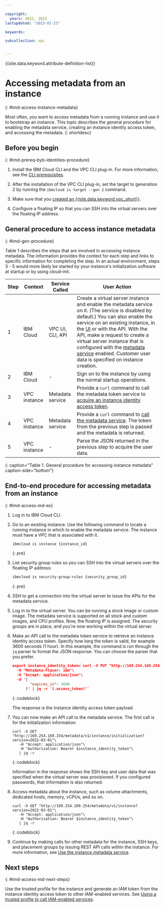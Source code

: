 ```yaml
---

copyright:
  years: 2022, 2023
lastupdated: "2023-01-23"

keywords:

subcollection: vpc


---
```


{{site.data.keyword.attribute-definition-list}}

# Accessing metadata from an instance
{: #imd-access-instance-metadata}

Most often, you want to access metadata from a running instance and use it to bootstrap an instance. This topic describes the general procedure for enabling the metadata service, creating an instance identity access token, and accessing the metadata.
{: shortdesc}

## Before you begin
{: #imd-prereq-byb-identities-procedure}

1. Install the IBM Cloud CLI and the VPC CLI plug-in. For more information, see the [CLI prerequisites](/docs/vpc?topic=vpc-set-up-environment#cli-prerequisites-setup).

2. After the installation of the VPC CLI plug-in, set the target to generation 2 by running the `ibmcloud is target --gen 2` command.

3. Make sure that you [created an {{site.data.keyword.vpc_short}}](/docs/vpc?topic=vpc-creating-vpc-resources-with-cli-and-api&interface=cli#create-a-vpc-cli).

4. Configure a floating IP so that you can SSH into the virtual servers over the floating IP address.

## General procedure to access instance metadata
{: #imd-gen-procedure}

Table 1 describes the steps that are involved in accessing instance metadata. The information provides the context for each step and links to specific information for completing the step. In an actual environment, steps 3 - 5 would more likely be started by your instance's initialization software at startup or by using cloud-init.

| Step | Context | Service Called | User Action |
|------|---------|----------------|-------------|
| 1    | IBM Cloud | VPC UI, CLI, API | Create a virtual server instance and enable the metadata service on it. (The service is disabled by default.) You can also enable the service on an existing instance, in the [UI](/docs/vpc?topic=vpc-imd-configure-service&interface=ui#imd-enable-on-instance-ui) or with the API. With the API, make a request to create a virtual server instance that is configured with the [metadata service](/docs/vpc?topic=vpc-imd-configure-service) enabled. Customer user data is specified on instance creation. |
| 2    | IBM Cloud | - | Sign on to the instance by using the normal startup operations. |
| 3    | VPC instance | Metadata service | Provide a `curl` command to call the metadata token service to [acquire an instance identity access token](/docs/vpc?topic=vpc-imd-configure-service&interface=ui#imd-json-token). |
| 4    | VPC instance | Metadata service | Provide a `curl` command to [call the metadata service](/docs/vpc?topic=vpc-imd-get-metadata#imd-retrieve-instance-data). The token from the previous step is passed and the metadata is returned.|
| 5    | VPC instance | - | Parse the JSON returned in the previous step to acquire the user data. |
{: caption="Table 1. General procedure for accessing instance metadata" caption-side="bottom"}

## End-to-end procedure for accessing metadata from an instance
{: #imd-access-md-ex}

1. Log in to IBM Cloud CLI.

2. Go to an existing instance. Use the following command to locate a running instance in which to enable the metadata service. The instance must have a VPC that is associated with it.

   ```sh
   ibmcloud is instance {instance_id}
   ```
   {: pre}

3. List security group rules so you can SSH into the virtual servers over the floating IP address:

   ```sh
   ibmcloud is security-group-rules {security_group_id}
   ```
   {: pre}

4. SSH to get a connection into the virtual server to issue the APIs for the metadata service.

5. Log in to the virtual server. You can be running a stock image or custom image. The metadata service is supported on all stock and custom images, and CPU profiles. Now, the floating IP is assigned. The security groups are in place, and you're now working within the virtual server.

6. Make an API call to the metadata token service to retrieve an instance identity access token. Specify how long the token is valid, for example 3600 seconds (1 hour). In this example, the command is run through the `jq` parser to format the JSON response. You can choose the parser that you prefer.

   ```json
   export instance_identity_token=`curl -X PUT "http://169.254.169.254/instance_identity/v1/token?version=2022-03-01"\
     -H "Metadata-Flavor: ibm"\
     -H "Accept: application/json"\
     -d '{
           "expires_in": 3600
         }' | jq -r '(.access_token)'`
   ```
   {: codeblock}

   The response is the instance identity access token payload.

7. You can now make an API call to the metadata service. The first call is for the initialization information:

   ```curl
   curl -X GET "http://169.254.169.254/metadata/v1/instance/initialization?version=2022-03-01"\
      -H "Accept: application/json"\
      -H "Authorization: Bearer $instance_identity_token"\
      | jq -r
   ```
   {: codeblock}

   Information in the response shows the SSH key and user data that was specified when the virtual server was provisioned. If you configured passwords, that information is also returned.

8. Access metadata about the instance, such as volume attachments, dedicated hosts, memory, vCPUs, and so on.

   ```curl
   curl -X GET "http://169.254.169.254/metadata/v1/instance?version=2022-03-01"\
      -H "Accept: application/json"\
      -H "Authorization: Bearer $instance_identity_token"\
      | jq -r
   ```
   {: codeblock}

9. Continue by making calls for other metadata for the instance, SSH keys, and placement groups by issuing REST API calls within the instance. For more information, see [Use the instance metadata service](/docs/vpc?topic=vpc-imd-get-metadata).

## Next steps
{: #imd-access-md-next-steps}

Use the trusted profile for the instance and generate an IAM token from the instance identity access token to other IAM-enabled services. See [Using a trusted profile to call IAM-enabled services](/docs/vpc?topic=vpc-imd-trusted-profile-metadata).
